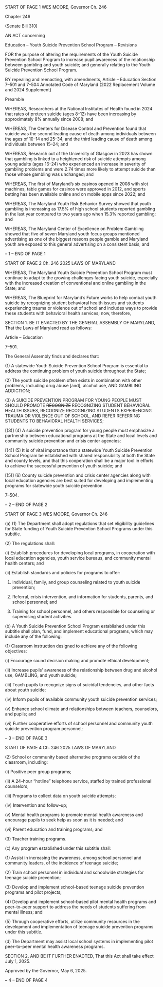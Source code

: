 START OF PAGE 1
WES MOORE, Governor Ch. 246

Chapter 246

(Senate Bill 310)

AN ACT concerning

Education – Youth Suicide Prevention School Program – Revisions

FOR the purpose of altering the requirements of the Youth Suicide Prevention School
Program to increase pupil awareness of the relationship between gambling and
youth suicide; and generally relating to the Youth Suicide Prevention School
Program.

BY repealing and reenacting, with amendments,
Article – Education
Section 7–501 and 7–504
Annotated Code of Maryland
(2022 Replacement Volume and 2024 Supplement)

Preamble

WHEREAS, Researchers at the National Institutes of Health found in 2024 that
rates of preteen suicide (ages 8–12) have been increasing by approximately 8% annually
since 2008; and

WHEREAS, The Centers for Disease Control and Prevention found that suicide was
the second leading cause of death among individuals between the ages of 10–14 and 25–34,
and the third leading cause of death among individuals between 15–24; and

WHEREAS, Research out of the University of Glasgow in 2023 has shown that
gambling is linked to a heightened risk of suicide attempts among young adults (ages
16–24) who experienced an increase in severity of gambling problems and were 2.74 times
more likely to attempt suicide than those whose gambling was unchanged; and

WHEREAS, The first of Maryland’s six casinos opened in 2008 with slot machines,
table games for casinos were approved in 2012, and sports betting has been available online
and on mobile apps since 2022; and

WHEREAS, The Maryland Youth Risk Behavior Survey showed that youth gambling
is increasing as 17.5% of high school students reported gambling in the last year compared
to two years ago when 15.3% reported gambling; and

WHEREAS, The Maryland Center of Excellence on Problem Gambling showed that
five of seven Maryland youth focus groups mentioned advertising as one of the biggest
reasons people gamble and Maryland youth are exposed to this general advertising on a
consistent basis; and

– 1 –
END OF PAGE 1

START OF PAGE 2
Ch. 246 2025 LAWS OF MARYLAND

WHEREAS, The Maryland Youth Suicide Prevention School Program must continue
to adapt to the growing challenges facing youth suicide, especially with the increased
creation of conventional and online gambling in the State; and

WHEREAS, The Blueprint for Maryland’s Future works to help combat youth
suicide by recognizing student behavioral health issues and students experiencing trauma
or violence out of school and includes ways to provide these students with behavioral health
services; now, therefore,

SECTION 1. BE IT ENACTED BY THE GENERAL ASSEMBLY OF MARYLAND,
That the Laws of Maryland read as follows:

Article – Education

7–501.

The General Assembly finds and declares that:

(1) A statewide Youth Suicide Prevention School Program is essential to
address the continuing problem of youth suicide throughout the State;

(2) The youth suicide problem often exists in combination with other
problems, including drug abuse [and], alcohol use, AND GAMBLING ADDICTION;

(3) A SUICIDE PREVENTION PROGRAM FOR YOUNG PEOPLE MUST
SHOULD PROMOTE ~~RECOGNIZE~~ RECOGNIZING STUDENT BEHAVIORAL HEALTH
ISSUES, RECOGNIZE RECOGNIZING STUDENTS EXPERIENCING TRAUMA OR
VIOLENCE OUT OF SCHOOL, AND REFER REFERRING STUDENTS TO BEHAVIORAL
HEALTH SERVICES;

[(3)] (4) A suicide prevention program for young people must emphasize
a partnership between educational programs at the State and local levels and community
suicide prevention and crisis center agencies;

[(4)] (5) It is of vital importance that a statewide Youth Suicide
Prevention School Program be established with shared responsibility at both the State and
county levels, and that this cooperation shall be a major tool in efforts to achieve the
successful prevention of youth suicide; and

[(5)] (6) County suicide prevention and crisis center agencies along with
local education agencies are best suited for developing and implementing programs for
statewide youth suicide prevention.

7–504.

– 2 –
END OF PAGE 2

START OF PAGE 3
WES MOORE, Governor Ch. 246

(a) (1) The Department shall adopt regulations that set eligibility guidelines
for State funding of Youth Suicide Prevention School Programs under this subtitle.

(2) The regulations shall:

(i) Establish procedures for developing local programs, in
cooperation with local education agencies, youth service bureaus, and community mental
health centers; and

(ii) Establish standards and policies for programs to offer:

1. Individual, family, and group counseling related to youth
suicide prevention;

2. Referral, crisis intervention, and information for students,
parents, and school personnel; and

3. Training for school personnel, and others responsible for
counseling or supervising student activities.

(b) A Youth Suicide Prevention School Program established under this subtitle
shall plan, fund, and implement educational programs, which may include any of the
following:

(1) Classroom instruction designed to achieve any of the following
objectives:

(i) Encourage sound decision making and promote ethical
development;

(ii) Increase pupils’ awareness of the relationship between drug and
alcohol use, GAMBLING, and youth suicide;

(iii) Teach pupils to recognize signs of suicidal tendencies, and other
facts about youth suicide;

(iv) Inform pupils of available community youth suicide prevention
services;

(v) Enhance school climate and relationships between teachers,
counselors, and pupils; and

(vi) Further cooperative efforts of school personnel and community
youth suicide prevention program personnel;

– 3 –
END OF PAGE 3

START OF PAGE 4
Ch. 246 2025 LAWS OF MARYLAND

(2) School or community based alternative programs outside of the
classroom, including:

(i) Positive peer group programs;

(ii) A 24–hour “hotline” telephone service, staffed by trained
professional counselors;

(iii) Programs to collect data on youth suicide attempts;

(iv) Intervention and follow–up;

(v) Mental health programs to promote mental health awareness
and encourage pupils to seek help as soon as it is needed; and

(vi) Parent education and training programs; and

(3) Teacher training programs.

(c) Any program established under this subtitle shall:

(1) Assist in increasing the awareness, among school personnel and
community leaders, of the incidence of teenage suicide;

(2) Train school personnel in individual and schoolwide strategies for
teenage suicide prevention;

(3) Develop and implement school–based teenage suicide prevention
programs and pilot projects;

(4) Develop and implement school–based pilot mental health programs and
peer–to–peer support to address the needs of students suffering from mental illness; and

(5) Through cooperative efforts, utilize community resources in the
development and implementation of teenage suicide prevention programs under this
subtitle.

(d) The Department may assist local school systems in implementing pilot
peer–to–peer mental health awareness programs.

SECTION 2. AND BE IT FURTHER ENACTED, That this Act shall take effect July
1, 2025.

Approved by the Governor, May 6, 2025.

– 4 –
END OF PAGE 4
